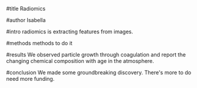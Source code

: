 #title
Radiomics

#author
Isabella

#intro
radiomics is extracting features from images.

#methods
methods to do it 


#results
We observed particle growth through coagulation and report the changing chemical composition with age in the atmosphere.

#conclusion
We made some groundbreaking discovery. There's more to do need more funding.

